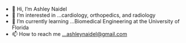 - 👋 Hi, I’m Ashley Naidel
- 👀 I’m interested in ...cardiology, orthopedics, and radiology
- 🌱 I’m currently learning ...Biomedical Engineering at the University of Florida
- 📫 How to reach me ...ashleynaidel@gmail.com

<!---
ANaidel/ANaidel is a ✨ special ✨ repository because its `README.md` (this file) appears on your GitHub profile.
You can click the Preview link to take a look at your changes.
--->
